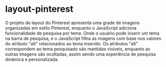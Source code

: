 # layout-pinterest
O projeto de layout do Pinterest apresenta uma grade de imagens organizadas em estilo Pinterest, enquanto o JavaScript adiciona funcionalidade de pesquisa por tema. Onde o usuário pode  inserir um tema na barra de pesquisa, e o JavaScript filtra as imagens com base nos valores do atributo "alt" relacionados ao tema inserido. Os atributos "alt" correspondem ao tema pesquisado são mantidas visíveis, enquanto as outras imagens são ocultadas, assim sendo uma experiência de pesquisa dinâmica e personalizada.
